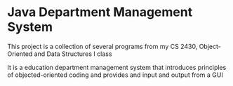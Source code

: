 # Java Department Management System
This project is a collection of several programs from my CS 2430, Object-Oriented and Data Structures I class

It is a education department management system that introduces principles of objected-oriented coding and provides and input and output from a GUI

